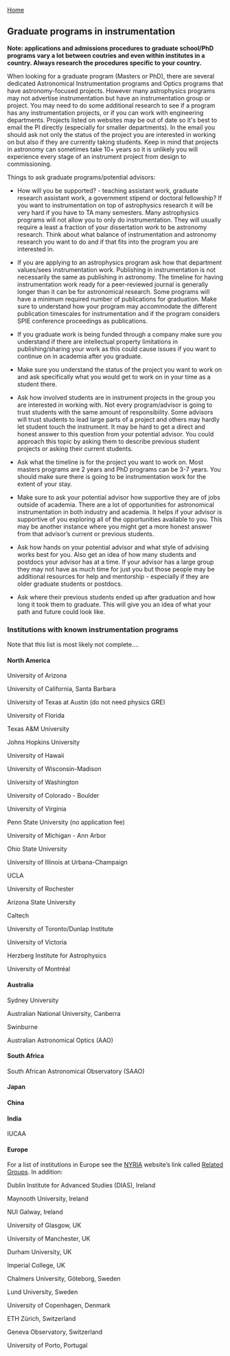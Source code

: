 [Home](index.md)

## Graduate programs in instrumentation

**Note: applications and admissions procedures to graduate school/PhD programs vary a lot between coutries and even within institutes in a country. Always research the procedures specific to your country.**

When looking for a graduate program (Masters or PhD), there are several dedicated Astronomical Instrumentation programs and Optics programs that have astronomy-focused projects. However many astrophysics programs may not advertise instrumentation but have an instrumentation group or project. You may need to do some additional research to see if a program has any instrumentation projects, or if you can work with engineering departments. Projects listed on websites may be out of date so it's best to email the PI directly (especially for smaller departments). In the email you should ask not only the status of the project you are interested in working on but also if they are currently taking students. Keep in mind that projects in astronomy can sometimes take 10+ years so it is unlikely you will experience every stage of an instrument project from design to commissioning. 

Things to ask graduate programs/potential advisors:

* How will you be supported? - teaching assistant work, graduate research assistant work, a government stipend or doctoral fellowship? If you want to instrumentation on top of astrophysics research it will be very hard if you have to TA many semesters. Many astrophysics programs will not allow you to only do instrumentation. They will usually require a least a fraction of your dissertation work to be astronomy research. Think about what balance of instrumentation and astronomy research you want to do and if that fits into the program you are interested in.


* If you are applying to an astrophysics program ask how that department values/sees instrumentation work. Publishing in instrumentation is not necessarily the same as publishing in astronomy. The timeline for having instrumentation work ready for a peer-reviewed journal is generally longer than it can be for astronomical research. Some programs will have a minimum required number of publications for graduation. Make sure to understand how your program may accommodate the different publication timescales for instrumentation and if the program considers SPIE conference proceedings as publications. 


* If you graduate work is being funded through a company make sure you understand if there are intellectual property limitations in publishing/sharing your work as this could cause issues if you want to continue on in academia after you graduate. 


* Make sure you understand the status of the project you want to work on and ask specifically what you would get to work on in your time as a student there.


* Ask how involved students are in instrument projects in the group you are interested in working with. Not every program/advisor is going to trust students with the same amount of responsibility. Some advisors will trust students to lead large parts of a project and others may hardly let student touch the instrument. It may be hard to get a direct and honest answer to this question from your potential advisor. You could approach this topic by asking them to describe previous student projects or asking their current students. 


* Ask what the timeline is for the project you want to work on. Most masters programs are 2 years and PhD programs can be 3-7 years. You should make sure there is going to be instrumentation work for the extent of your stay. 


* Make sure to ask your potential advisor how supportive they are of jobs outside of academia. There are a lot of opportunities for astronomical instrumentation in both industry and academia. It helps if your advisor is supportive of you exploring all of the opportunities available to you. This may be another instance where you might get a more honest answer from that advisor’s current or previous students.

* Ask how hands on your potential advisor and what style of advising works best for you. Also get an idea of how many students and postdocs your advisor has at a time. If your advisor has a large group they may not have as much time for just you but those people may be additional resources for help and mentorship - especially if they are older graduate students or postdocs. 

* Ask where their previous students ended up after graduation and how long it took them to graduate. This will give you an idea of what your path and future could look like. 


### Institutions with known instrumentation programs

Note that this list is most likely not complete....

#### North America
University of Arizona 

University of California, Santa Barbara

University of Texas at Austin (do not need physics GRE) 

University of Florida

Texas A&M University 

Johns Hopkins University

University of Hawaii

University of Wisconsin-Madison

University of Washington

University of Colorado - Boulder

University of Virginia 

Penn State University (no application fee)

University of Michigan - Ann Arbor 

Ohio State University 

University of Illinois at Urbana-Champaign

UCLA 

University of Rochester 

Arizona State University 

Caltech 

University of Toronto/Dunlap Institute

University of Victoria

Herzberg Institute for Astrophysics

University of Montréal

#### Australia

Sydney University

Australian National University, Canberra

Swinburne 

Australian Astronomical Optics (AAO)

#### South Africa 

South African Astronomical Observatory (SAAO)

#### Japan

#### China 

#### India 

IUCAA 

#### Europe
For a list of institutions in Europe see the [NYRIA](http://astro-instrumentation.blogspot.com/p/about-us.html) website’s link called [Related Groups](http://astro-instrumentation.blogspot.com/p/other-groups.html). In addition: 

Dublin Institute for Advanced Studies (DIAS), Ireland

Maynooth University, Ireland

NUI Galway, Ireland

University of Glasgow, UK

University of Manchester, UK

Durham University, UK

Imperial College, UK

Chalmers University, Göteborg, Sweden

Lund University, Sweden

University of Copenhagen, Denmark

ETH Zürich, Switzerland

Geneva Observatory, Switzerland

University of Porto, Portugal

